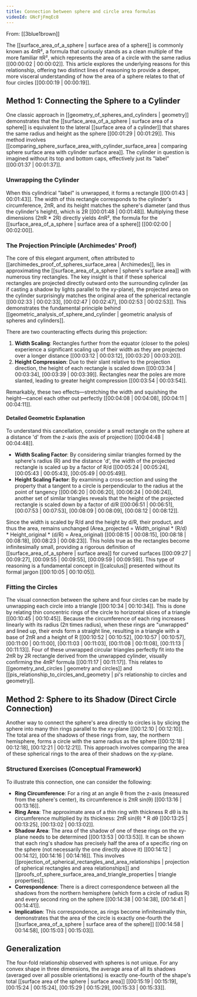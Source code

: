 ```yaml
---
title: Connection between sphere and circle area formulas
videoId: GNcFjFmqEc8
---
```


From: [[3blue1brown]] <br/> 

The [[surface_area_of_a_sphere | surface area of a sphere]] is commonly known as 4πR², a formula that curiously stands as a clean multiple of the more familiar πR², which represents the area of a circle with the same radius [[00:00:02 | 00:00:02]]. This article explores the underlying reasons for this relationship, offering two distinct lines of reasoning to provide a deeper, more visceral understanding of how the area of a sphere relates to that of four circles [[00:00:19 | 00:00:19]].

## Method 1: Connecting the Sphere to a Cylinder

One classic approach in [[geometry_of_spheres_and_cylinders | geometry]] demonstrates that the [[surface_area_of_a_sphere | surface area of a sphere]] is equivalent to the lateral [[surface area of a cylinder]] that shares the same radius and height as the sphere [[00:01:29 | 00:01:29]]. This method involves [[comparing_sphere_surface_area_with_cylinder_surface_area | comparing sphere surface area with cylinder surface area]]. The cylinder in question is imagined without its top and bottom caps, effectively just its "label" [[00:01:37 | 00:01:37]].

### Unwrapping the Cylinder

When this cylindrical "label" is unwrapped, it forms a rectangle [[00:01:43 | 00:01:43]]. The width of this rectangle corresponds to the cylinder's circumference, 2πR, and its height matches the sphere's diameter (and thus the cylinder's height), which is 2R [[00:01:48 | 00:01:48]]. Multiplying these dimensions (2πR * 2R) directly yields 4πR², the formula for the [[surface_area_of_a_sphere | surface area of a sphere]] [[00:02:00 | 00:02:00]].

### The Projection Principle (Archimedes' Proof)

The core of this elegant argument, often attributed to [[archimedes_proof_of_spheres_surface_area | Archimedes]], lies in approximating the [[surface_area_of_a_sphere | sphere's surface area]] with numerous tiny rectangles. The key insight is that if these spherical rectangles are projected directly outward onto the surrounding cylinder (as if casting a shadow by lights parallel to the xy-plane), the projected area on the cylinder surprisingly matches the original area of the spherical rectangle [[00:02:33 | 00:02:33], [00:02:47 | 00:02:47], [00:02:53 | 00:02:53]]. This demonstrates the fundamental principle behind [[geometric_analysis_of_sphere_and_cylinder | geometric analysis of spheres and cylinders]].

There are two counteracting effects during this projection:
1.  **Width Scaling**: Rectangles further from the equator (closer to the poles) experience a significant scaling up of their width as they are projected over a longer distance [[00:03:12 | 00:03:12], [00:03:20 | 00:03:20]].
2.  **Height Compression**: Due to their slant relative to the projection direction, the height of each rectangle is scaled down [[00:03:34 | 00:03:34], [00:03:39 | 00:03:39]]. Rectangles near the poles are more slanted, leading to greater height compression [[00:03:54 | 00:03:54]].

Remarkably, these two effects—stretching the width and squishing the height—cancel each other out perfectly [[00:04:08 | 00:04:08], [00:04:11 | 00:04:11]].

#### Detailed Geometric Explanation

To understand this cancellation, consider a small rectangle on the sphere at a distance 'd' from the z-axis (the axis of projection) [[00:04:48 | 00:04:48]].
*   **Width Scaling Factor**: By considering similar triangles formed by the sphere's radius (R) and the distance 'd', the width of the projected rectangle is scaled up by a factor of R/d [[00:05:24 | 00:05:24], [00:05:43 | 00:05:43], [00:05:49 | 00:05:49]].
*   **Height Scaling Factor**: By examining a cross-section and using the property that a tangent to a circle is perpendicular to the radius at the point of tangency [[00:06:20 | 00:06:20], [00:06:24 | 00:06:24]], another set of similar triangles reveals that the height of the projected rectangle is scaled down by a factor of d/R [[00:06:51 | 00:06:51], [00:07:53 | 00:07:53], [00:08:09 | 00:08:09], [00:08:12 | 00:08:12]].

Since the width is scaled by R/d and the height by d/R, their product, and thus the area, remains unchanged (Area_projected = Width_original * (R/d) * Height_original * (d/R) = Area_original) [[00:08:15 | 00:08:15], [00:08:18 | 00:08:18], [00:08:23 | 00:08:23]]. This holds true as the rectangles become infinitesimally small, providing a rigorous definition of [[surface_area_of_a_sphere | surface area]] for curved surfaces [[00:09:27 | 00:09:27], [00:09:55 | 00:09:55], [00:09:59 | 00:09:59]]. This type of reasoning is a fundamental concept in [[calculus]] presented without its formal jargon [[00:10:05 | 00:10:05]].

### Fitting the Circles

The visual connection between the sphere and four circles can be made by unwrapping each circle into a triangle [[00:10:34 | 00:10:34]]. This is done by relating thin concentric rings of the circle to horizontal slices of a triangle [[00:10:45 | 00:10:45]]. Because the circumference of each ring increases linearly with its radius (2π times radius), when these rings are "unwrapped" and lined up, their ends form a straight line, resulting in a triangle with a base of 2πR and a height of R [[00:10:52 | 00:10:52], [00:10:57 | 00:10:57], [00:11:00 | 00:11:00], [00:11:03 | 00:11:03], [00:11:08 | 00:11:08], [00:11:13 | 00:11:13]]. Four of these unwrapped circular triangles perfectly fit into the 2πR by 2R rectangle derived from the unwrapped cylinder, visually confirming the 4πR² formula [[00:11:17 | 00:11:17]]. This relates to [[geometry_and_circles | geometry and circles]] and [[pis_relationship_to_circles_and_geometry | pi's relationship to circles and geometry]].

## Method 2: Sphere to its Shadow (Direct Circle Connection)

Another way to connect the sphere's area directly to circles is by slicing the sphere into many thin rings parallel to the xy-plane [[00:12:10 | 00:12:10]]. The total area of the shadows of these rings from, say, the northern hemisphere, forms a circle with the same radius as the sphere [[00:12:18 | 00:12:18], [00:12:21 | 00:12:21]]. This approach involves comparing the area of these spherical rings to the area of their shadows on the xy-plane.

### Structured Exercises (Conceptual Framework)

To illustrate this connection, one can consider the following:

*   **Ring Circumference**: For a ring at an angle θ from the z-axis (measured from the sphere's center), its circumference is 2πR sin(θ) [[00:13:16 | 00:13:16]].
*   **Ring Area**: The approximate area of a thin ring with thickness R dθ is its circumference multiplied by its thickness: 2πR sin(θ) * R dθ [[00:13:25 | 00:13:25], [00:13:02 | 00:13:02]].
*   **Shadow Area**: The area of the shadow of one of these rings on the xy-plane needs to be determined [[00:13:53 | 00:13:53]]. It can be shown that each ring's shadow has precisely half the area of a specific ring on the sphere (not necessarily the one directly above it) [[00:14:12 | 00:14:12], [00:14:16 | 00:14:16]]. This involves [[projection_of_spherical_rectangles_and_area_relationships | projection of spherical rectangles and area relationships]] and [[proofs_of_sphere_surface_area_and_triangle_properties | triangle properties]].
*   **Correspondence**: There is a direct correspondence between all the shadows from the northern hemisphere (which form a circle of radius R) and every second ring on the sphere [[00:14:38 | 00:14:38], [00:14:41 | 00:14:41]].
*   **Implication**: This correspondence, as rings become infinitesimally thin, demonstrates that the area of the circle is exactly one-fourth the [[surface_area_of_a_sphere | surface area of the sphere]] [[00:14:58 | 00:14:58], [00:15:03 | 00:15:03]].

## Generalization

The four-fold relationship observed with spheres is not unique. For any convex shape in three dimensions, the average area of all its shadows (averaged over all possible orientations) is exactly one-fourth of the shape's total [[surface area of the sphere | surface area]] [[00:15:19 | 00:15:19], [00:15:24 | 00:15:24], [00:15:29 | 00:15:29], [00:15:33 | 00:15:33]].